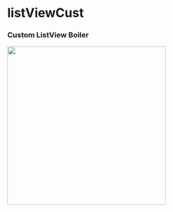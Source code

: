 # listViewCust
### Custom ListView Boiler


<img src="https://user-images.githubusercontent.com/68921071/184525812-cfc2e49b-fca0-45f6-841d-360217c39315.png" align="center" width="360" >
